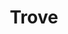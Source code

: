 ---
title: Trove
crosslinks:
- TroveCreations
- TroveMarketplace
- TroveReferals
- techsupportgore
---